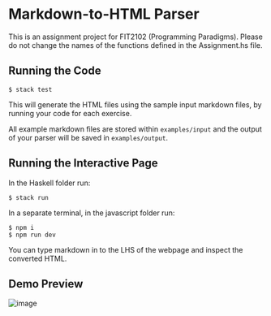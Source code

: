 # Markdown-to-HTML Parser

This is an assignment project for FIT2102 (Programming Paradigms). 
Please do not change the names of the functions defined in the Assignment.hs file.

## Running the Code

```
$ stack test
```

This will generate the HTML files using the sample input markdown files, by running your code for each exercise.

All example markdown files are stored within `examples/input` and the output of your parser will be saved in `examples/output`.


## Running the Interactive Page

In the Haskell folder run:

```
$ stack run
```

In a separate terminal, in the javascript folder run:

```
$ npm i
$ npm run dev
```

You can type markdown in to the LHS of the webpage and inspect the converted HTML.


## Demo Preview
![image](https://github.com/user-attachments/assets/5b824546-0f1b-45fc-b78f-208db21df2b5)
